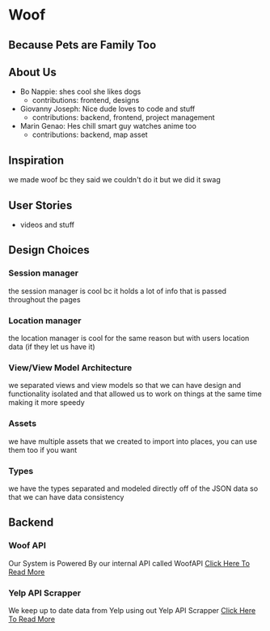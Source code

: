 # Woof
## Because Pets are Family Too

## About Us
- Bo Nappie: shes cool she likes dogs
    - contributions: frontend, designs
- Giovanny Joseph: Nice dude loves to code and stuff
    - contributions: backend, frontend, project management
- Marin Genao: Hes chill smart guy watches anime too
    - contributions: backend, map asset
## Inspiration
we made woof bc they said we couldn't do it but we did it swag
## User Stories
- videos and stuff
## Design Choices
### Session manager 
the session manager is cool bc it holds a lot of info that is passed throughout the pages
### Location manager
the location manager is cool for the same reason but with users location data (if they let us have it)
### View/View Model Architecture
we separated views and view models so that we can have design and functionality isolated and that allowed us to work on things at the same time making it more speedy
### Assets
we have multiple assets that we created to import into places, you can use them too if you want
### Types
we have the types separated and modeled directly off of the JSON data so that we can have data consistency

## Backend
### Woof API
Our System is Powered By our internal API called WoofAPI
[Click Here To Read More](API/layout.md)
### Yelp API Scrapper
We keep up to date data from Yelp using out Yelp API Scrapper [Click Here To Read More](3rdParty_API/layout.md)